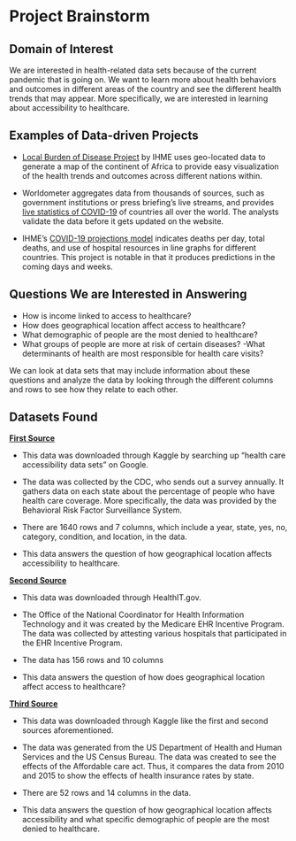 # Project Brainstorm

## Domain of Interest
We are interested in health-related data sets because of the current pandemic that is going on. We want to learn more about health behaviors and outcomes in different areas of the country and see the different health trends that may appear. More specifically, we are interested in learning about accessibility to healthcare.


## Examples of Data-driven Projects
- [Local Burden of Disease Project](http://www.healthdata.org/lbd/about) by IHME uses geo-located data to generate a map of the continent of Africa to provide easy visualization of the health trends and outcomes across different nations within.

- Worldometer aggregates data from thousands of sources, such as government institutions or press briefing’s live streams, and provides [live statistics of COVID-19](https://www.worldometers.info/coronavirus/) of countries all over the world. The analysts validate the data before it gets updated on the website.  

- IHME’s [COVID-19 projections model](https://covid19.healthdata.org/united-states-of-america) indicates deaths per day, total deaths, and use of hospital resources in line graphs for different countries. This project is notable in that it produces predictions in the coming days and weeks.


## Questions We are Interested in Answering
- How is income linked to access to healthcare?
- How does geographical location affect access to healthcare?
- What demographic of people are the most denied to healthcare?
- What groups of people are more at risk of certain diseases?
-What determinants of health are most responsible for health care visits?

We can look at data sets that may include information about these questions and analyze the data by looking through the different columns and rows to see how they relate to each other.


## Datasets Found

[**First Source**](https://www.kaggle.com/cdc/health-care-access-coverage#access.csv)

- This data was downloaded through Kaggle by searching up “health care accessibility data sets” on Google.

- The data was collected by the CDC, who sends out a survey annually. It gathers data on each state about the percentage of people who have health care coverage. More specifically, the data was provided by the Behavioral Risk Factor Surveillance System.

- There are 1640 rows and 7 columns, which include a year, state, yes, no, category, condition, and location, in the data.

- This data answers the question of how geographical location affects accessibility to healthcare.


[**Second Source**](https://dashboard.healthit.gov/datadashboard/documentation/hospital-public-health-reporting-documentation.php)

- This data was downloaded through HealthIT.gov.

- The Office of the National Coordinator for Health Information Technology and it was created by the Medicare EHR Incentive Program. The data was collected by attesting various hospitals that participated in the EHR Incentive Program.

- The data has 156 rows and 10 columns

- This data answers the question of how does geographical location affect access to healthcare?


[**Third Source**](https://www.kaggle.com/hhs/health-insurance)
- This data was downloaded through Kaggle like the first and second sources aforementioned.

- The data was generated from the US Department of Health and Human Services and the US Census Bureau. The data was created to see the effects of the Affordable care act. Thus, it compares the data from 2010 and 2015 to show the effects of health insurance rates by state.

- There are 52 rows and 14 columns in the data.

- This data answers the question of how geographical location affects accessibility and what specific demographic of people are the most denied to healthcare.
